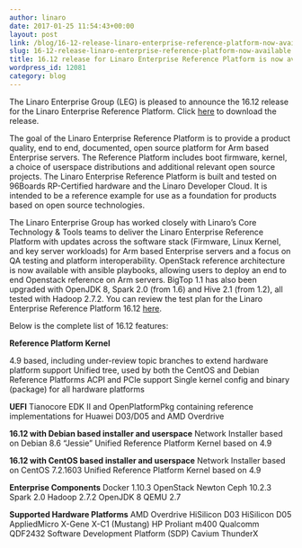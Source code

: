 ```yaml
---
author: linaro
date: 2017-01-25 11:54:43+00:00
layout: post
link: /blog/16-12-release-linaro-enterprise-reference-platform-now-available/
slug: 16-12-release-linaro-enterprise-reference-platform-now-available
title: 16.12 release for Linaro Enterprise Reference Platform is now available
wordpress_id: 12081
category: blog
---
```


The Linaro Enterprise Group (LEG) is pleased to announce the 16.12 release for the Linaro Enterprise Reference Platform. Click [here](http://releases.linaro.org/reference-platform/enterprise/16.12/?utm_source=platforms.linaro&utm_medium=submenu) to download the release.

The goal of the Linaro Enterprise Reference Platform is to provide a product quality, end to end, documented, open source platform for Arm based Enterprise servers. The Reference Platform includes boot firmware, kernel, a choice of userspace distributions and additional relevant open source projects. The Linaro Enterprise Reference Platform is built and tested on 96Boards RP-Certified hardware and the Linaro Developer Cloud. It is intended to be a reference example for use as a foundation for products based on open source technologies.

The Linaro Enterprise Group has worked closely with Linaro’s Core Technology & Tools teams to deliver the Linaro Enterprise Reference Platform with updates across the software stack (Firmware, Linux Kernel, and key server workloads) for Arm based Enterprise servers and a focus on QA testing and platform interoperability. OpenStack reference architecture is now available with ansible playbooks, allowing users to deploy an end to end Openstack reference on Arm servers. BigTop 1.1 has also been upgraded with OpenJDK 8, Spark 2.0 (from 1.6) and Hive 2.1 (from 1.2), all tested with Hadoop 2.7.2. You can review the test plan for the Linaro Enterprise Reference Platform 16.12 [here](https://mwasilew.github.io/rpb_testplan/enterprise_testplan.html).

Below is the complete list of 16.12 features:

**Reference Platform Kernel**

4.9 based, including under-review topic branches to extend hardware platform support
Unified tree, used by both the CentOS and Debian Reference Platforms
ACPI and PCIe support
Single kernel config and binary (package) for all hardware platforms

**UEFI**
Tianocore EDK II and OpenPlatformPkg containing reference implementations for Huawei D03/D05 and AMD Overdrive

**16.12 with Debian based installer and userspace**
Network Installer based on Debian 8.6 “Jessie”
Unified Reference Platform Kernel based on 4.9

**16.12 with CentOS based installer and userspace**
Network Installer based on CentOS 7.2.1603
Unified Reference Platform Kernel based on 4.9

**Enterprise Components**
Docker 1.10.3
OpenStack Newton
Ceph 10.2.3
Spark 2.0
Hadoop 2.7.2
OpenJDK 8
QEMU 2.7

**Supported Hardware Platforms**
AMD Overdrive
HiSilicon D03
HiSilicon D05
AppliedMicro X-Gene X-C1 (Mustang)
HP Proliant m400
Qualcomm QDF2432 Software Development Platform (SDP)
Cavium ThunderX